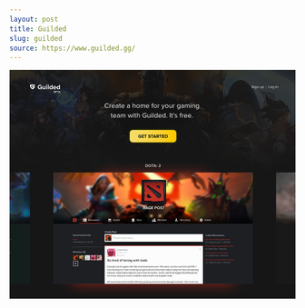 ```yaml
---
layout: post
title: Guilded
slug: guilded
source: https://www.guilded.gg/
---
```


<img src="/screenshots/guilded.png" alt="Guilded">
